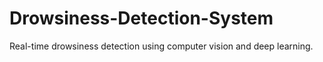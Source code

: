# Drowsiness-Detection-System
Real-time drowsiness detection using computer vision and deep learning.
